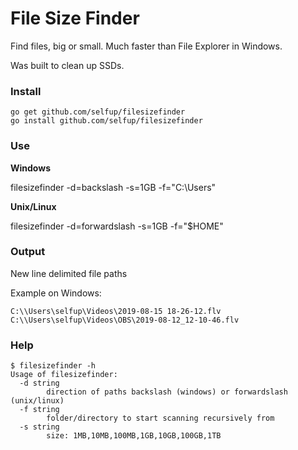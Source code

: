 # File Size Finder

Find files, big or small. Much faster than File Explorer in Windows.

Was built to clean up SSDs.

### Install

```
go get github.com/selfup/filesizefinder
go install github.com/selfup/filesizefinder
```

### Use

**Windows**

filesizefinder -d=backslash -s=1GB -f="C:\\Users"

**Unix/Linux**

filesizefinder -d=forwardslash -s=1GB -f="\$HOME"

### Output

New line delimited file paths

Example on Windows:

```
C:\\Users\selfup\Videos\2019-08-15 18-26-12.flv
C:\\Users\selfup\Videos\OBS\2019-08-12_12-10-46.flv
```

### Help

```
$ filesizefinder -h
Usage of filesizefinder:
  -d string
        direction of paths backslash (windows) or forwardslash (unix/linux)
  -f string
        folder/directory to start scanning recursively from
  -s string
        size: 1MB,10MB,100MB,1GB,10GB,100GB,1TB
```

